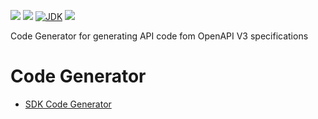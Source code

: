 ![](https://github.com/wutsi/wutsi-codegen/workflows/master/badge.svg)
![](https://github.com/wutsi/wutsi-codegen/workflows/master/pull_request.svg)
[![JDK](https://img.shields.io/badge/jdk-1.11-brightgreen.svg)](https://jdk.java.net/11/)
![](https://img.shields.io/badge/language-kotlin-blue.svg)

Code Generator for generating API code fom OpenAPI V3 specifications

# Code Generator
- [SDK Code Generator](src/doc/SDK.md)
